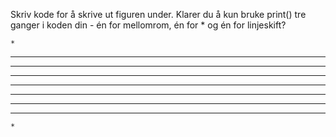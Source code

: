 Skriv kode for å skrive ut figuren under. Klarer du å kun bruke print() tre ganger i koden din - én for mellomrom, én for * og én for linjeskift?

    *
   ***
  *****
 *******
*********
 *******
  *****
   ***
    *